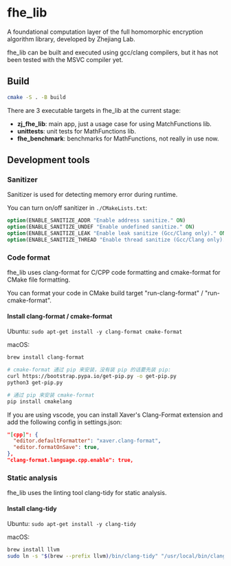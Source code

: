 # fhe_lib

A foundational computation layer of the full homomorphic encryption algorithm library, developed by Zhejiang Lab.

fhe_lib can be built and executed using gcc/clang compilers, but it has not been tested with the MSVC compiler yet.

## Build

```bash
cmake -S . -B build
```

There are 3 executable targets in fhe_lib at the current stage:

- **zj_fhe_lib**: main app, just a usage case for using MatchFunctions lib.
- **unittests**: unit tests for MathFunctions lib.
- **fhe_benchmark**: benchmarks for MathFunctions, not really in use now.

## Development tools

### Sanitizer

Sanitizer is used for detecting memory error during runtime.

You can turn on/off sanitizer in `./CMakeLists.txt`:

```CMake
option(ENABLE_SANITIZE_ADDR "Enable address sanitize." ON)
option(ENABLE_SANITIZE_UNDEF "Enable undefined sanitize." ON)
option(ENABLE_SANITIZE_LEAK "Enable leak sanitize (Gcc/Clang only)." ON)
option(ENABLE_SANITIZE_THREAD "Enable thread sanitize (Gcc/Clang only)." OFF)
```

### Code format

fhe_lib uses clang-format for C/CPP code formatting and cmake-format for CMake file formatting.

You can format your code in CMake build target "run-clang-format" / "run-cmake-format".

#### Install clang-format / cmake-format

Ubuntu: `sudo apt-get install -y clang-format cmake-format`

macOS:

```bash
brew install clang-format

# cmake-format 通过 pip 来安装，没有装 pip 的话要先装 pip: 
curl https://bootstrap.pypa.io/get-pip.py -o get-pip.py
python3 get-pip.py

# 通过 pip 来安装 cmake-format
pip install cmakelang
```

If you are using vscode, you can install Xaver's Clang-Format extension and add the following config in settings.json:

```json
"[cpp]": {
  "editor.defaultFormatter": "xaver.clang-format",
  "editor.formatOnSave": true,
},
"clang-format.language.cpp.enable": true,
```

### Static analysis

fhe_lib uses the linting tool clang-tidy for static analysis.

#### Install clang-tidy

Ubuntu: `sudo apt-get install -y clang-tidy`

macOS:

```bash
brew install llvm
sudo ln -s "$(brew --prefix llvm)/bin/clang-tidy" "/usr/local/bin/clang-tidy"
```
